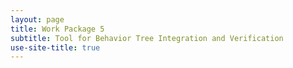 ```yaml
---
layout: page
title: Work Package 5
subtitle: Tool for Behavior Tree Integration and Verification
use-site-title: true
---
```



